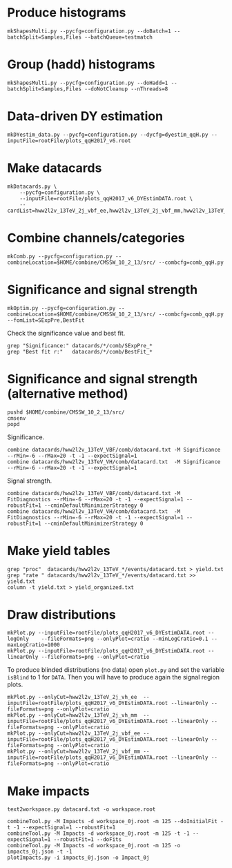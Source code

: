 # Produce histograms

    mkShapesMulti.py --pycfg=configuration.py --doBatch=1 --batchSplit=Samples,Files --batchQueue=testmatch

# Group (hadd) histograms

    mkShapesMulti.py --pycfg=configuration.py --doHadd=1 --batchSplit=Samples,Files --doNotCleanup --nThreads=8

# Data-driven DY estimation

    mkDYestim_data.py --pycfg=configuration.py --dycfg=dyestim_qqH.py --inputFile=rootFile/plots_qqH2017_v6.root

# Make datacards

    mkDatacards.py \
        --pycfg=configuration.py \
        --inputFile=rootFile/plots_qqH2017_v6_DYEstimDATA.root \
        --cardList=hww2l2v_13TeV_2j_vbf_ee,hww2l2v_13TeV_2j_vbf_mm,hww2l2v_13TeV_2j_vh_ee,hww2l2v_13TeV_2j_vh_mm,hww2l2v_13TeV_WW_2j_vbf_ee,hww2l2v_13TeV_WW_2j_vbf_mm,hww2l2v_13TeV_WW_2j_vh_ee,hww2l2v_13TeV_WW_2j_vh_mm,hww2l2v_13TeV_top_2j_vbf_ee,hww2l2v_13TeV_top_2j_vbf_mm,hww2l2v_13TeV_top_2j_vh_ee,hww2l2v_13TeV_top_2j_vh_mm

# Combine channels/categories

    mkComb.py --pycfg=configuration.py --combineLocation=$HOME/combine/CMSSW_10_2_13/src/ --combcfg=comb_qqH.py

# Significance and signal strength

    mkOptim.py --pycfg=configuration.py --combineLocation=$HOME/combine/CMSSW_10_2_13/src/ --combcfg=comb_qqH.py --fomList=SExpPre,BestFit

Check the significance value and best fit.

    grep "Significance:" datacards/*/comb/SExpPre_*
    grep "Best fit r:"   datacards/*/comb/BestFit_*

# Significance and signal strength (alternative method)

    pushd $HOME/combine/CMSSW_10_2_13/src/
    cmsenv
    popd

Significance.

    combine datacards/hww2l2v_13TeV_VBF/comb/datacard.txt -M Significance --rMin=-6 --rMax=20 -t -1 --expectSignal=1
    combine datacards/hww2l2v_13TeV_VH/comb/datacard.txt  -M Significance --rMin=-6 --rMax=20 -t -1 --expectSignal=1

Signal strength.

    combine datacards/hww2l2v_13TeV_VBF/comb/datacard.txt -M FitDiagnostics --rMin=-6 --rMax=20 -t -1 --expectSignal=1 --robustFit=1 --cminDefaultMinimizerStrategy 0
    combine datacards/hww2l2v_13TeV_VH/comb/datacard.txt  -M FitDiagnostics --rMin=-6 --rMax=20 -t -1 --expectSignal=1 --robustFit=1 --cminDefaultMinimizerStrategy 0

# Make yield tables

    grep "proc"  datacards/hww2l2v_13TeV_*/events/datacard.txt > yield.txt
    grep "rate " datacards/hww2l2v_13TeV_*/events/datacard.txt >> yield.txt
    column -t yield.txt > yield_organized.txt

# Draw distributions

    mkPlot.py --inputFile=rootFile/plots_qqH2017_v6_DYEstimDATA.root --logOnly    --fileFormats=png --onlyPlot=cratio --minLogCratio=0.1 --maxLogCratio=1000
    mkPlot.py --inputFile=rootFile/plots_qqH2017_v6_DYEstimDATA.root --linearOnly --fileFormats=png --onlyPlot=cratio

To produce blinded distributions (no data) open `plot.py` and set the variable `isBlind` to 1 for `DATA`. Then you will have to produce again the signal region plots.

    mkPlot.py --onlyCut=hww2l2v_13TeV_2j_vh_ee  --inputFile=rootFile/plots_qqH2017_v6_DYEstimDATA.root --linearOnly --fileFormats=png --onlyPlot=cratio
    mkPlot.py --onlyCut=hww2l2v_13TeV_2j_vh_mm  --inputFile=rootFile/plots_qqH2017_v6_DYEstimDATA.root --linearOnly --fileFormats=png --onlyPlot=cratio
    mkPlot.py --onlyCut=hww2l2v_13TeV_2j_vbf_ee --inputFile=rootFile/plots_qqH2017_v6_DYEstimDATA.root --linearOnly --fileFormats=png --onlyPlot=cratio
    mkPlot.py --onlyCut=hww2l2v_13TeV_2j_vbf_mm --inputFile=rootFile/plots_qqH2017_v6_DYEstimDATA.root --linearOnly --fileFormats=png --onlyPlot=cratio

# Make impacts

    text2workspace.py datacard.txt -o workspace.root

    combineTool.py -M Impacts -d workspace_0j.root -m 125 --doInitialFit -t -1 --expectSignal=1 --robustFit=1
    combineTool.py -M Impacts -d workspace_0j.root -m 125 -t -1 --expectSignal=1 --robustFit=1 --doFits
    combineTool.py -M Impacts -d workspace_0j.root -m 125 -o impacts_0j.json -t -1
    plotImpacts.py -i impacts_0j.json -o Impact_0j

